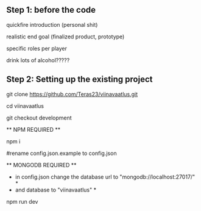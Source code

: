 ## Step 1: before the code ##

quickfire introduction (personal shit)

realistic end goal (finalized product, prototype)

specific roles per player

drink lots of alcohol?????



## Step 2: Setting up the existing project ##

git clone https://github.com/Teras23/viinavaatlus.git

cd viinavaatlus

git checkout development

** NPM REQUIRED **

npm i

#rename config.json.example to config.json

** MONGODB REQUIRED **

* in config.json change the database url to "mongodb://localhost:27017/" *
* and database to "viinavaatlus" *

npm run dev